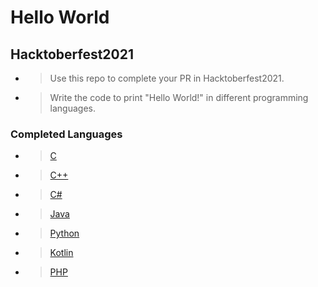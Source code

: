 # Hello World 
## Hacktoberfest2021

- > Use this repo to complete your PR in Hacktoberfest2021. 
- > Write the code to print "Hello World!" in different programming languages.
### Completed Languages
- > [C](https://github.com/afashani/Hello-World-Hacktoberfest2021-/blob/main/helloworld.c)
- > [C++](https://github.com/afashani/Hello-World-Hacktoberfest2021-/blob/main/helloworld.cpp)
- > [C#](https://github.com/afashani/Hello-World-Hacktoberfest2021-/blob/main/Hello.cs)
- > [Java](https://github.com/afashani/Hello-World-Hacktoberfest2021-/blob/main/HelloWorld.java)
- > [Python](https://github.com/afashani/Hello-World-Hacktoberfest2021-/blob/main/helloworld.py)
- > [Kotlin](https://github.com/afashani/Hello-World-Hacktoberfest2021-/blob/main/Hello.kt)
- >[PHP](https://github.com/afashani/Hello-World-Hacktoberfest2021-/blob/main/helloworld.php)
